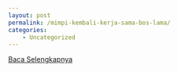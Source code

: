 ```yaml
---
layout: post
permalink: /mimpi-kembali-kerja-sama-bos-lama/
categories:
    - Uncategorized
---
```


[Baca Selengkapnya](/05)